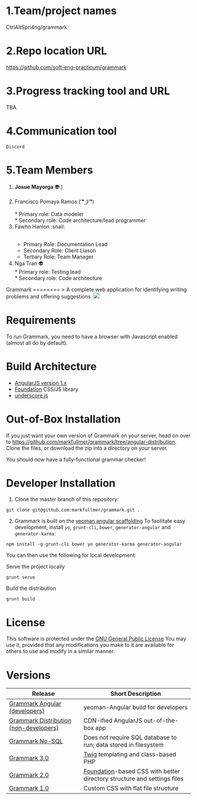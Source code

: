 # 1.Team/project names
  CtrlAltSpri4ng/grammark

# 2.Repo location URL
  https://github.com/soft-eng-practicum/grammark

# 3.Progress tracking tool and URL
  TBA
# 4.Communication tool
    Discord    
# 5.Team Members
<ol>
  <li> <b>Josue Mayorga</b> 👽:) </li> <br/>
  <li> Francisco Pomaya Ramos ( ͡° ͜ʖ ͡°) </li> <br/>
    * Primary role: Data modeler <br/>
    * Secondary role: Code architecture/lead programmer <br/>
<li>  Fawhn Hanlon :snail:</li> <br/>
<ul>
    <li>Primary Role: Documentation Lead</li>
    <li>Secondary Role: Client Liason </li>
    <li>Tertiary Role: Team Manager </li>
</ul>
  <li> Nga Tran 👽 <br/> </li>
    * Primary role: Testing lead <br/>
    * Secondary role: Code architecture <br/>
</ol>
Grammark
========
> A complete web application for identifying writing problems and offering suggestions.
<img src="https://github.com/markfullmer/grammark/raw/master/app/images/screenshot.png" />

Requirements
============
To run Grammark, you need to have a browser with Javascript enabled (almost all do by default).

Build Architecture
============
- [AngularJS version 1.x](https://angularjs.org/)
- [Foundation](http://foundation.zurb.com/) CSS/JS library
- [underscore.js](http://underscorejs.org/)

Out-of-Box Installation
=======================
If you just want your own version of Grammark on your server, head on over to https://github.com/markfullmer/grammark/tree/angular-distribution.
Clone the files, or download the zip into a directory on your server.

You should now have a fully-functional grammar checker!

Developer Installation
======================
1. Clone the master branch of this repository:
```
git clone git@github.com:markfullmer/grammark.git .
```
2. Grammark is built on the [yeoman angular scaffolding](https://github.com/yeoman/generator-angular)
To facilitate easy development, install `yo`, `grunt-cli`, `bower`, `generator-angular` and `generator-karma`:
```
npm install -g grunt-cli bower yo generator-karma generator-angular
```
You can then use the following for local development:

Serve the project locally
```
grunt serve
```
Build the distribution
```
grunt build
```

License
=======
This software is protected under the [GNU General Public License](http://www.gnu.org/licenses/gpl.html)
You may use it, provided that any modifications you make to it are available for
others to use and modify in a similar manner.

Versions
========
Release       | Short Description
------------- | -------------
[Grammark Angular (developers)](https://github.com/markfullmer/grammark)  | yeoman-Angular build for developers
[Grammark Distribution (non-developers)](https://github.com/markfullmer/grammark/tree/angular-distribution)  | CDN-ified AngularJS out-of-the-box app
[Grammark No-SQL](https://github.com/markfullmer/grammark/tree/No-SQL)  | Does not require SQL database to run; data stored in filesystem
[Grammark 3.0](https://github.com/markfullmer/grammark/tree/Version-3)  | [Twig](http://twig.sensiolabs.org/) templating and class-based PHP
[Grammark 2.0](https://github.com/markfullmer/grammark/tree/Version-2)  | [Foundation](http://foundation.zurb.com/)-based CSS with better directory structure and settings files
[Grammark 1.0](https://github.com/markfullmer/grammark/tree/Version-1)  | Custom CSS with flat file structure
